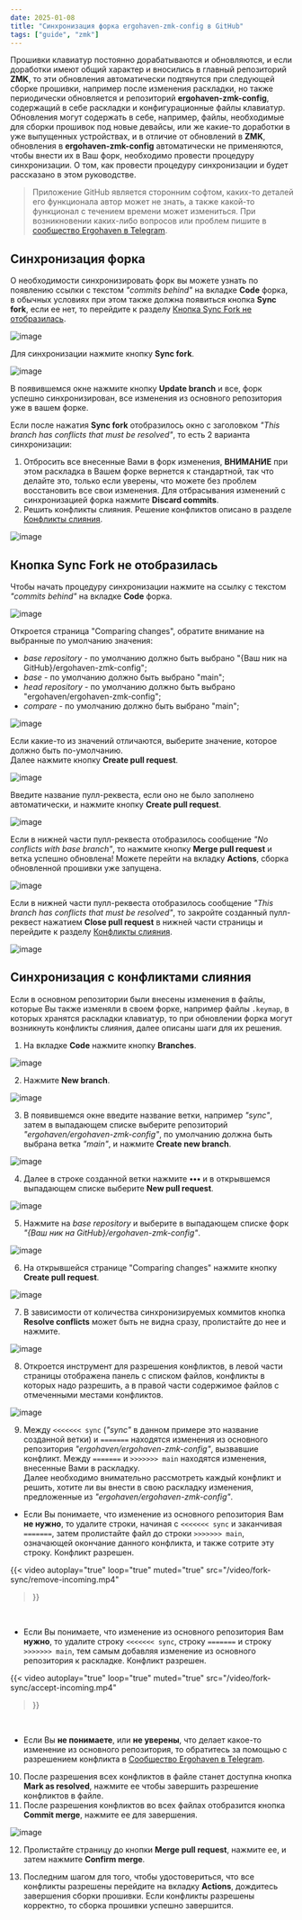 ```yaml
---
date: 2025-01-08
title: "Синхронизация форка ergohaven-zmk-config в GitHub"
tags: ["guide", "zmk"]
---
```


Прошивки клавиатур постоянно дорабатываются и обновляются, и если доработки имеют общий характер и вносились в главный репозиторий **ZMK**, то эти обновления автоматически подтянутся при следующей сборке прошивки, например после изменения раскладки, но также периодически обновляется и репозиторий **ergohaven-zmk-config**, содержащий в себе раскладки и конфигурационные файлы клавиатур. Обновления могут содержать в себе, например, файлы, необходимые для сборки прошивок под новые девайсы, или же какие-то доработки в уже выпущенных устройствах, и в отличие от обновлений в **ZMK**, обновления в **ergohaven-zmk-config** автоматически не применяются, чтобы внести их в Ваш форк, необходимо провести процедуру синхронизации. О том, как провести процедуру синхронизации и будет рассказано в этом руководстве.  

> Приложение GitHub является сторонним софтом, каких-то деталей его функционала автор может не знать, а также какой-то функционал с течением времени может измениться. При возникновении каких-либо вопросов или проблем пишите в [сообщество Ergohaven в Telegram](https://t.me/+E-mlq11c97AyZmY6).

## Синхронизация форка

О необходимости синхронизировать форк вы можете узнать по появлению ссылки с текстом *"commits behind"* на вкладке **Code** форка, в обычных условиях при этом также должна появиться кнопка **Sync fork**, если ее нет, то перейдите к разделу [Кнопка Sync Fork не отобразилась](#кнопка-sync-fork-не-отобразилась). 

![image](/images/fork-sync/sync-fork.png)

Для синхронизации нажмите кнопку **Sync fork**. 

![image](/images/fork-sync/update-branch.png)

В появившемся окне нажмите кнопку **Update branch** и все, форк успешно синхронизирован, все изменения из основного репозитория уже в вашем форке.

Если после нажатия **Sync fork** отобразилось окно с заголовком *"This branch has conflicts that must be resolved"*, то есть 2 варианта синхронизации:
1) Отбросить все внесенные Вами в форк изменения, **ВНИМАНИЕ** при этом раскладка в Вашем форке вернется к стандартной, так что делайте это, только если уверены, что можете без проблем восстановить все свои изменения. Для отбрасывания изменений с синхронизацией форка нажмите **Discard commits**.
2) Решить конфликты слияния. Решение конфликтов описано в разделе [Конфликты слияния](#конфликты-слияния).
 

![image](/images/fork-sync/has-conflicts.png)

## Кнопка Sync Fork не отобразилась

Чтобы начать процедуру синхронизации нажмите на ссылку с текстом *"commits behind"* на вкладке **Code** форка.

![image](/images/fork-sync/commits-behind.png)

Откроется страница "Comparing changes", обратите внимание на выбранные по умолчанию значения:
- *base repository* - по умолчанию должно быть выбрано "{Ваш ник на GitHub}/ergohaven-zmk-config";
- *base* - по умолчанию должно быть выбрано "main";
- *head repository* - по умолчанию должно быть выбрано "ergohaven/ergohaven-zmk-config";
- *compare* - по умолчанию должно быть выбрано "main";  

![image](/images/fork-sync/comparing-changes.png)

Если какие-то из значений отличаются, выберите значение, которое должно быть по-умолчанию.  
Далее нажмите кнопку **Create pull request**.  

![image](/images/fork-sync/create-pull-request.png)

Введите название пулл-реквеста, если оно не было заполнено автоматически, и нажмите кнопку **Create pull request**.  

![image](/images/fork-sync/pr-name.png)

Если в нижней части пулл-реквеста отобразилось сообщение *"No conflicts with base branch"*, то нажмите кнопку **Merge pull request** и ветка успешно обновлена! Можете перейти на вкладку **Actions**, сборка обновленной прошивки уже запущена.

![image](/images/fork-sync/no-conflicts.png)

Если в нижней части пулл-реквеста отобразилось сообщение *"This branch has conflicts that must be resolved"*, то закройте созданный пулл-реквест нажатием **Close pull request** в нижней части страницы и перейдите к разделу [Конфликты слияния](#конфликты-слияния).

![image](/images/fork-sync/merge-conflicts.png)


## Синхронизация с конфликтами слияния

Если в основном репозитории были внесены изменения в файлы, которые Вы также изменяли в своем форке, например файлы `.keymap`, в которых хранятся раскладки клавиатур, то при обновлении форка могут возникнуть конфликты слияния, далее описаны шаги для их решения.

1) На вкладке **Code** нажмите кнопку **Branches**.

![image](/images/fork-sync/branches.png)

2) Нажмите **New branch**.

![image](/images/fork-sync/new-branch.png)

3) В появившемся окне введите название ветки, например *"sync"*, затем в выпадающем списке выберите репозиторий *"ergohaven/ergohaven-zmk-config"*, по умолчанию должна быть выбрана ветка *"main"*, и нажмите **Create new branch**.

![image](/images/fork-sync/create-new-branch.png)

4) Далее в строке созданной ветки нажмите **•••** и в открывшемся выпадающем списке выберите **New pull request**.

![image](/images/fork-sync/new-pull-request.png)

5) Нажмите на *base repository* и выберите в выпадающем списке форк *"{Ваш ник на GitHub}/ergohaven-zmk-config"*.

![image](/images/fork-sync/new-pull-request.png)

6) На открывшейся странице "Comparing changes" нажмите кнопку **Create pull request**.

![image](/images/fork-sync/create-pull-request-again.png)

7) В зависимости от количества синхронизируемых коммитов кнопка **Resolve conflicts** может быть не видна сразу, пролистайте до нее и нажмите.

![image](/images/fork-sync/resolve-conflicts.png)

8) Откроется инструмент для разрешения конфликтов, в левой части страницы отображена панель с списком файлов, конфликты в которых надо разрешить, а в правой части содержимое файлов с отмеченными местами конфликтов.

![image](/images/fork-sync/resolve-conflicts.png)

9) Между `<<<<<<< sync` (*"sync"* в данном примере это название созданной ветки) и `=======` находятся изменения из основного репозитория *"ergohaven/ergohaven-zmk-config"*, вызвавшие конфликт. Между `=======` и `>>>>>>> main` находятся изменения, внесенные Вами в раскладку.  
Далее необходимо внимательно рассмотреть каждый конфликт и решить, хотите ли вы внести в свою раскладку изменения, предложенные из *"ergohaven/ergohaven-zmk-config"*.  

- Если Вы понимаете, что изменение из основного репозитория Вам **не нужно**, то удалите строки, начиная с `<<<<<<< sync` и заканчивая `=======`, затем пролистайте файл до строки `>>>>>>> main`, означающей окончание данного конфликта, и также сотрите эту строку. Конфликт разрешен.  

{{< video 
    autoplay="true"
    loop="true"
    muted="true"
    src="/video/fork-sync/remove-incoming.mp4" 
>}}
<br />

- Если Вы понимаете, что изменение из основного репозитория Вам **нужно**, то удалите строку `<<<<<<< sync`, строку `=======` и строку `>>>>>>> main`, тем самым добавляя изменение из основного репозитория к раскладке. Конфликт разрешен.  

{{< video 
    autoplay="true"
    loop="true"
    muted="true"
    src="/video/fork-sync/accept-incoming.mp4" 
>}}
<br />

- Если Вы **не понимаете**, или **не уверены**, что делает какое-то изменение из основного репозитория, то обратитесь за помощью с разрешением конфликта в [Сообщество Ergohaven в Telegram](https://t.me/+E-mlq11c97AyZmY6).  

10) После разрешения всех конфликтов в файле станет доступна кнопка **Mark as resolved**, нажмите ее чтобы завершить разрешение конфликтов в файле.  
11) После разрешения конфликтов во всех файлах отобразится кнопка **Commit merge**, нажмите ее для завершения.

![image](/images/fork-sync/commit-merge.png)

12) Пролистайте страницу до кнопки **Merge pull request**, нажмите ее, и затем нажмите **Confirm merge**.  

13) Последним шагом для того, чтобы удостовериться, что все конфликты разрешены перейдите на вкладку **Actions**, дождитесь завершения сборки прошивки. Если конфликты разрешены корректно, то сборка прошивки успешно завершится.

